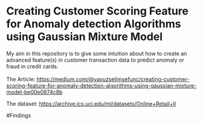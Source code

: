 # Creating Customer Scoring Feature for Anomaly detection Algorithms using Gaussian Mixture Model
My aim in this repository is to give some intuition about how to create an advanced feature(s) in customer transaction data to predict anomaly or fraud in credit cards.<br>
<br>
The Article: https://medium.com/@yavuzselimsefunc/creating-customer-scoring-feature-for-anomaly-detection-algorithms-using-gaussian-mixture-model-be00e0874c8b

The dataset: https://archive.ics.uci.edu/ml/datasets/Online+Retail+II

#Findings


